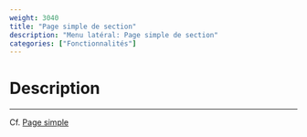```yaml
---
weight: 3040
title: "Page simple de section"
description: "Menu latéral: Page simple de section"
categories: ["Fonctionnalités"]
---
```


# Description
---

Cf. [Page simple](/functionalities/sidebar/simple_page)